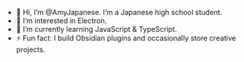 - 👋 Hi, I’m @AmyJapanese. I’m a Japanese high school student.
- 👀 I’m interested in Electron.
- 🌱 I’m currently learning JavaScript & TypeScript.
- ⚡ Fun fact: I build Obsidian plugins and occasionally store creative projects.

<!---
AmyJapanese/AmyJapanese is a ✨ special ✨ repository because its `README.md` (this file) appears on your GitHub profile.
You can click the Preview link to take a look at your changes.
--->
